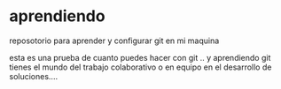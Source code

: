 # aprendiendo
reposotorio para aprender  y configurar git en mi maquina

 esta es una prueba de cuanto puedes hacer con git .. y aprendiendo git tienes el mundo del trabajo colaborativo o en equipo en el desarrollo de soluciones....
 